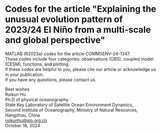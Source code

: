 # Codes for the article "Explaining the unusual evolution pattern of 2023/24 El Niño from a multi-scale and global perspective"
MATLAB (R2023a) codes for the article COMMSENV-24-1347.  
These codes include four categories: observations (OBS), coupled model (CESM), functions, and plotting.  
If these codes are helpful to you, please cite our article or acknowledge us in your publication.  
If you have any questions, please contact us.

Best wishes  
Ruikun Hu  
Ph.D of physical oceanography  
State Key Laboratory of Satellite Ocean Environment Dynamics,   
Second Institute of Oceanography, Ministry of Natural Resources, Hangzhou, China  
ruikunhu@sio.org.cn  
October 18, 2024  
